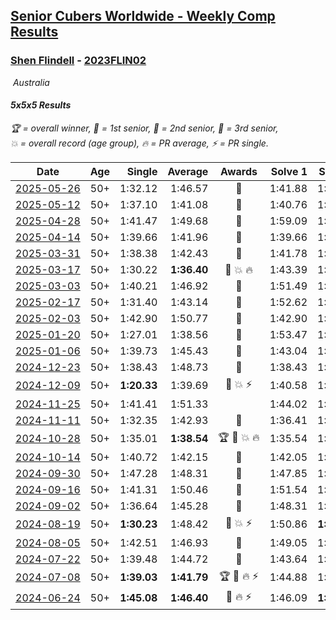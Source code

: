 <style>table {white-space: nowrap;}</style>
<link rel="stylesheet" type="text/css" href="/scw-comp/css/flags.css" />

## [Senior Cubers Worldwide - Weekly Comp Results](/scw-comp/results/)
### [Shen Flindell](README.md) - [2023FLIN02](https://www.worldcubeassociation.org/persons/2023FLIN02?event=555)

<i class="flag flag-AU" />&nbsp;Australia

#### 5x5x5 Results

<span style="white-space: nowrap;">🏆 = overall winner</span>, <span style="white-space: nowrap;">🥇 = 1st senior</span>, <span style="white-space: nowrap;">🥈 = 2nd senior</span>, <span style="white-space: nowrap;">🥉 = 3rd senior</span>, <span style="white-space: nowrap;">💥 = overall record (age group)</span>, <span style="white-space: nowrap;">🔥 = PR average</span>, <span style="white-space: nowrap;">⚡ = PR single</span>.

| Date | Age | Single | Average | Awards | Solve 1 | Solve 2 | Solve 3 | Solve 4 | Solve 5 | Video |
| :--: | :--: | --: | --: | :--: | --: | --: | --: | --: | --: | :-- |
| [2025-05-26](../../results/2025-05-26/555.md) | 50+ | 1:32.12 | 1:46.57 | 🥈 | 1:41.88 | 1:49.59 | 1:32.12 | 2:06.82 | 1:48.23 | [Desktop](https://www.facebook.com/events/682673204539262/permalink/684922674314315) / [Mobile](https://m.facebook.com/events/682673204539262?view=permalink&id=684922674314315) |
| [2025-05-12](../../results/2025-05-12/555.md) | 50+ | 1:37.10 | 1:41.08 | 🥈 | 1:40.76 | 1:41.49 | 1:41.78 | 1:37.10 | 1:40.98 | [Desktop](https://www.facebook.com/events/1048583683851881/permalink/1056557836387799) / [Mobile](https://m.facebook.com/events/1048583683851881?view=permalink&id=1056557836387799) |
| [2025-04-28](../../results/2025-04-28/555.md) | 50+ | 1:41.47 | 1:49.68 | 🥉 | 1:59.09 | 1:45.83 | 1:49.35 | 1:41.47 | 1:53.87 | [Desktop](https://www.facebook.com/events/1377117046816998/permalink/1379581506570552) / [Mobile](https://m.facebook.com/events/1377117046816998?view=permalink&id=1379581506570552) |
| [2025-04-14](../../results/2025-04-14/555.md) | 50+ | 1:39.66 | 1:41.96 | 🥈 | 1:39.66 | 1:40.90 | 1:40.98 | 1:44.00 | 1:46.31 | [Desktop](https://www.facebook.com/events/557740544015249/permalink/560946850361285) / [Mobile](https://m.facebook.com/events/557740544015249?view=permalink&id=560946850361285) |
| [2025-03-31](../../results/2025-03-31/555.md) | 50+ | 1:38.38 | 1:42.43 | 🥈 | 1:41.78 | 1:46.54 | 1:47.54 | 1:38.38 | 1:38.97 | [Desktop](https://www.facebook.com/events/1215716510554915/permalink/1221796169946949) / [Mobile](https://m.facebook.com/events/1215716510554915?view=permalink&id=1221796169946949) |
| [2025-03-17](../../results/2025-03-17/555.md) | 50+ | 1:30.22 | **1:36.40** | 🥈 💥 🔥 | 1:43.39 | 1:31.49 | 1:30.22 | 1:34.31 | 1:48.62 | [Desktop](https://www.facebook.com/events/640124968972990/permalink/646405185011635) / [Mobile](https://m.facebook.com/events/640124968972990?view=permalink&id=646405185011635) |
| [2025-03-03](../../results/2025-03-03/555.md) | 50+ | 1:40.21 | 1:46.92 | 🥈 | 1:51.49 | 1:40.21 | 1:46.81 | 1:42.45 | 1:57.96 | [Desktop](https://www.facebook.com/events/1658275441710851/permalink/1661255364746192) / [Mobile](https://m.facebook.com/events/1658275441710851?view=permalink&id=1661255364746192) |
| [2025-02-17](../../results/2025-02-17/555.md) | 50+ | 1:31.40 | 1:43.14 | 🥈 | 1:52.62 | 1:44.05 | 1:31.40 | 1:33.98 | 1:51.40 | [Desktop](https://www.facebook.com/745394767/videos/641429278380402) / [Mobile](https://m.facebook.com/745394767/videos/641429278380402) |
| [2025-02-03](../../results/2025-02-03/555.md) | 50+ | 1:42.90 | 1:50.77 | 🥉 | 1:42.90 | 1:47.30 | 1:57.39 | 2:02.75 | 1:47.63 | [Desktop](https://www.facebook.com/745394767/videos/919840099974730) / [Mobile](https://m.facebook.com/745394767/videos/919840099974730) |
| [2025-01-20](../../results/2025-01-20/555.md) | 50+ | 1:27.01 | 1:38.56 | 🥈 | 1:53.47 | 1:27.01 | 1:40.43 | 1:36.15 | 1:39.11 | [Desktop](https://www.facebook.com/745394767/videos/619774690641654) / [Mobile](https://m.facebook.com/745394767/videos/619774690641654) |
| [2025-01-06](../../results/2025-01-06/555.md) | 50+ | 1:39.73 | 1:45.43 | 🥈 | 1:43.04 | 1:48.65 | 1:39.73 | 1:48.44 | 1:44.82 | [Desktop](https://www.facebook.com/745394767/videos/2068134780338401) / [Mobile](https://m.facebook.com/745394767/videos/2068134780338401) |
| [2024-12-23](../../results/2024-12-23/555.md) | 50+ | 1:38.43 | 1:48.73 | 🥉 | 1:38.43 | 1:43.73 | 2:06.48 | 1:52.07 | 1:50.39 | [Desktop](https://www.facebook.com/745394767/videos/1139189134426610) / [Mobile](https://m.facebook.com/745394767/videos/1139189134426610) |
| [2024-12-09](../../results/2024-12-09/555.md) | 50+ | **1:20.33** | 1:39.69 | 🥈 💥 ⚡ | 1:40.58 | 1:47.70 | **1:20.33** | 1:36.64 | 1:41.84 | [Desktop](https://www.facebook.com/745394767/videos/1106123511146751) / [Mobile](https://m.facebook.com/745394767/videos/1106123511146751) |
| [2024-11-25](../../results/2024-11-25/555.md) | 50+ | 1:41.41 | 1:51.33 |  | 1:44.02 | 1:58.44 | 1:51.54 | 2:03.33 | 1:41.41 | [Desktop](https://www.facebook.com/745394767/videos/1100968217704352) / [Mobile](https://m.facebook.com/745394767/videos/1100968217704352) |
| [2024-11-11](../../results/2024-11-11/555.md) | 50+ | 1:32.35 | 1:42.93 | 🥈 | 1:36.41 | 1:46.52 | 1:45.87 | 1:32.35 | 1:51.61 | [Desktop](https://www.facebook.com/745394767/videos/548609307792472) / [Mobile](https://m.facebook.com/745394767/videos/548609307792472) |
| [2024-10-28](../../results/2024-10-28/555.md) | 50+ | 1:35.01 | **1:38.54** | 🏆 🥇 💥 🔥 | 1:35.54 | 1:43.80 | 1:35.01 | 1:42.72 | 1:37.35 | [Desktop](https://www.facebook.com/745394767/videos/3295720087229353) / [Mobile](https://m.facebook.com/745394767/videos/3295720087229353) |
| [2024-10-14](../../results/2024-10-14/555.md) | 50+ | 1:40.72 | 1:42.15 | 🥈 | 1:42.05 | 1:43.60 | 1:40.81 | 1:40.72 | 1:52.23 | [Desktop](https://www.facebook.com/745394767/videos/1506182089874731) / [Mobile](https://m.facebook.com/745394767/videos/1506182089874731) |
| [2024-09-30](../../results/2024-09-30/555.md) | 50+ | 1:47.28 | 1:48.31 | 🥉 | 1:47.85 | 1:47.33 | 1:49.76 | 1:47.28 | 1:49.87 | [Desktop](https://www.facebook.com/745394767/videos/571541305213523) / [Mobile](https://m.facebook.com/745394767/videos/571541305213523) |
| [2024-09-16](../../results/2024-09-16/555.md) | 50+ | 1:41.31 | 1:50.46 | 🥈 | 1:51.54 | 1:49.69 | 1:50.14 | 1:41.31 | 1:51.58 | [Desktop](https://www.facebook.com/745394767/videos/558782570049137) / [Mobile](https://m.facebook.com/745394767/videos/558782570049137) |
| [2024-09-02](../../results/2024-09-02/555.md) | 50+ | 1:36.64 | 1:45.28 | 🥉 | 1:48.31 | 1:50.56 | 1:36.64 | 1:47.94 | 1:39.59 | [Desktop](https://www.facebook.com/745394767/videos/1054912126021518) / [Mobile](https://m.facebook.com/745394767/videos/1054912126021518) |
| [2024-08-19](../../results/2024-08-19/555.md) | 50+ | **1:30.23** | 1:48.42 | 🥉 💥 ⚡ | 1:50.86 | **1:30.23** | 1:34.23 | 2:00.16 | DNF | [Desktop](https://www.facebook.com/745394767/videos/524150706785903) / [Mobile](https://m.facebook.com/745394767/videos/524150706785903) |
| [2024-08-05](../../results/2024-08-05/555.md) | 50+ | 1:42.51 | 1:46.93 | 🥉 | 1:49.05 | 1:42.51 | 1:46.97 | 1:55.39 | 1:44.78 | [Desktop](https://www.facebook.com/745394767/videos/8006104532768349) / [Mobile](https://m.facebook.com/745394767/videos/8006104532768349) |
| [2024-07-22](../../results/2024-07-22/555.md) | 50+ | 1:39.48 | 1:44.72 | 🥈 | 1:43.64 | 1:39.48 | 2:07.33 | 1:49.26 | 1:41.25 | [Desktop](https://www.facebook.com/events/785148847162745/permalink/790755406602089) / [Mobile](https://m.facebook.com/events/785148847162745?view=permalink&id=790755406602089) |
| [2024-07-08](../../results/2024-07-08/555.md) | 50+ | **1:39.03** | **1:41.79** | 🏆 🥇 🔥 ⚡ | 1:44.88 | 1:41.32 | 1:39.17 | **1:39.03** | 1:49.06 | [Desktop](https://www.facebook.com/745394767/videos/3684694011806728) / [Mobile](https://m.facebook.com/745394767/videos/3684694011806728) |
| [2024-06-24](../../results/2024-06-24/555.md) | 50+ | **1:45.08** | **1:46.40** | 🥈 🔥 ⚡ | 1:46.09 | **1:45.08** | 1:47.20 | 2:01.08 | 1:45.92 | [Desktop](https://www.facebook.com/745394767/videos/998963765234428) / [Mobile](https://m.facebook.com/745394767/videos/998963765234428) |


<!-- Global site tag (gtag.js) - Google Analytics -->
<script async src="https://www.googletagmanager.com/gtag/js?id=UA-86348435-3"></script>
<script>window.dataLayer = window.dataLayer || []; function gtag() {dataLayer.push(arguments);} gtag('js', new Date()); gtag('config', 'UA-86348435-3');</script>
